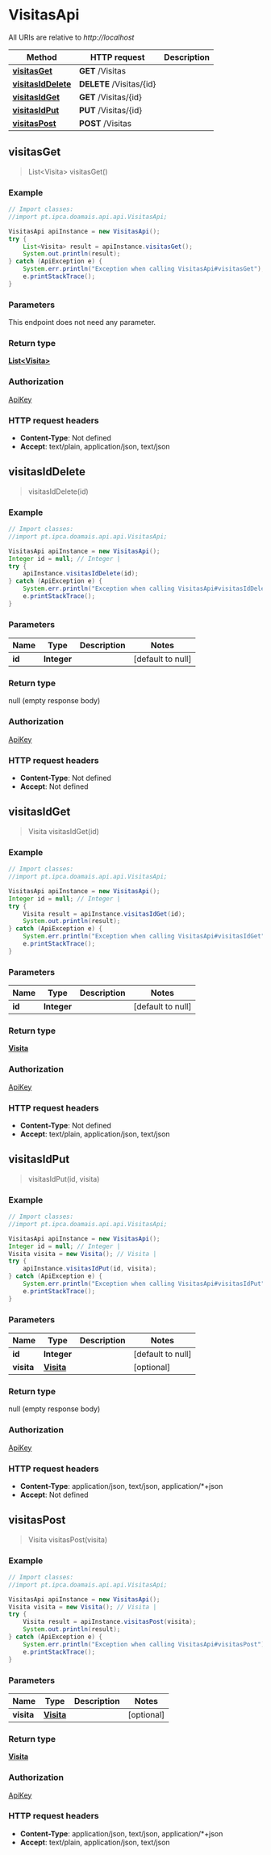 # VisitasApi

All URIs are relative to *http://localhost*

Method | HTTP request | Description
------------- | ------------- | -------------
[**visitasGet**](VisitasApi.md#visitasGet) | **GET** /Visitas | 
[**visitasIdDelete**](VisitasApi.md#visitasIdDelete) | **DELETE** /Visitas/{id} | 
[**visitasIdGet**](VisitasApi.md#visitasIdGet) | **GET** /Visitas/{id} | 
[**visitasIdPut**](VisitasApi.md#visitasIdPut) | **PUT** /Visitas/{id} | 
[**visitasPost**](VisitasApi.md#visitasPost) | **POST** /Visitas | 



## visitasGet

> List&lt;Visita&gt; visitasGet()



### Example

```java
// Import classes:
//import pt.ipca.doamais.api.api.VisitasApi;

VisitasApi apiInstance = new VisitasApi();
try {
    List<Visita> result = apiInstance.visitasGet();
    System.out.println(result);
} catch (ApiException e) {
    System.err.println("Exception when calling VisitasApi#visitasGet");
    e.printStackTrace();
}
```

### Parameters

This endpoint does not need any parameter.

### Return type

[**List&lt;Visita&gt;**](Visita.md)

### Authorization

[ApiKey](../README.md#ApiKey)

### HTTP request headers

- **Content-Type**: Not defined
- **Accept**: text/plain, application/json, text/json


## visitasIdDelete

> visitasIdDelete(id)



### Example

```java
// Import classes:
//import pt.ipca.doamais.api.api.VisitasApi;

VisitasApi apiInstance = new VisitasApi();
Integer id = null; // Integer | 
try {
    apiInstance.visitasIdDelete(id);
} catch (ApiException e) {
    System.err.println("Exception when calling VisitasApi#visitasIdDelete");
    e.printStackTrace();
}
```

### Parameters


Name | Type | Description  | Notes
------------- | ------------- | ------------- | -------------
 **id** | **Integer**|  | [default to null]

### Return type

null (empty response body)

### Authorization

[ApiKey](../README.md#ApiKey)

### HTTP request headers

- **Content-Type**: Not defined
- **Accept**: Not defined


## visitasIdGet

> Visita visitasIdGet(id)



### Example

```java
// Import classes:
//import pt.ipca.doamais.api.api.VisitasApi;

VisitasApi apiInstance = new VisitasApi();
Integer id = null; // Integer | 
try {
    Visita result = apiInstance.visitasIdGet(id);
    System.out.println(result);
} catch (ApiException e) {
    System.err.println("Exception when calling VisitasApi#visitasIdGet");
    e.printStackTrace();
}
```

### Parameters


Name | Type | Description  | Notes
------------- | ------------- | ------------- | -------------
 **id** | **Integer**|  | [default to null]

### Return type

[**Visita**](Visita.md)

### Authorization

[ApiKey](../README.md#ApiKey)

### HTTP request headers

- **Content-Type**: Not defined
- **Accept**: text/plain, application/json, text/json


## visitasIdPut

> visitasIdPut(id, visita)



### Example

```java
// Import classes:
//import pt.ipca.doamais.api.api.VisitasApi;

VisitasApi apiInstance = new VisitasApi();
Integer id = null; // Integer | 
Visita visita = new Visita(); // Visita | 
try {
    apiInstance.visitasIdPut(id, visita);
} catch (ApiException e) {
    System.err.println("Exception when calling VisitasApi#visitasIdPut");
    e.printStackTrace();
}
```

### Parameters


Name | Type | Description  | Notes
------------- | ------------- | ------------- | -------------
 **id** | **Integer**|  | [default to null]
 **visita** | [**Visita**](Visita.md)|  | [optional]

### Return type

null (empty response body)

### Authorization

[ApiKey](../README.md#ApiKey)

### HTTP request headers

- **Content-Type**: application/json, text/json, application/*+json
- **Accept**: Not defined


## visitasPost

> Visita visitasPost(visita)



### Example

```java
// Import classes:
//import pt.ipca.doamais.api.api.VisitasApi;

VisitasApi apiInstance = new VisitasApi();
Visita visita = new Visita(); // Visita | 
try {
    Visita result = apiInstance.visitasPost(visita);
    System.out.println(result);
} catch (ApiException e) {
    System.err.println("Exception when calling VisitasApi#visitasPost");
    e.printStackTrace();
}
```

### Parameters


Name | Type | Description  | Notes
------------- | ------------- | ------------- | -------------
 **visita** | [**Visita**](Visita.md)|  | [optional]

### Return type

[**Visita**](Visita.md)

### Authorization

[ApiKey](../README.md#ApiKey)

### HTTP request headers

- **Content-Type**: application/json, text/json, application/*+json
- **Accept**: text/plain, application/json, text/json

